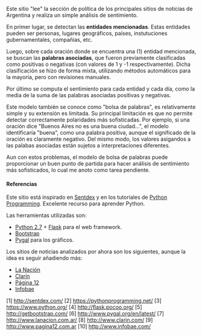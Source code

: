 Este sitio "lee" la sección de política de los principales sitios de noticias
de Argentina y realiza un simple análisis de sentimiento.

En primer lugar, se detectan las **entidades mencionadas**. Estas entidades
pueden ser personas, lugares geográficos, países, instutuciones
gubernamentales, compañias, etc.

Luego, sobre cada oración donde se encuentra una (1) entidad mencionada, se
buscan las **palabras asociadas**, que fueron previamente clasificadas como
positivas o negativas (con valores de 1 y -1 respectivamente). Dicha clasificación se hizo de forma mixta,
utilizando métodos automáticos para la mayoría, pero con revisiones
manuales.

Por último se computa el sentimiento para cada entidad y cada día, como la
media de la suma de las palabras asociadas positivas y negativas.

Este modelo también se conoce como "bolsa de palabras", es relativamente
simple y su extensión es limitada. Su principal limitación es que no permite
detectar correctamente polaridades más sofisticadas. Por ejemplo, si una
oración dice "Buenos Aires no es una buena ciudad...", el modelo
identificaría "buena", como una palabra positiva, aunque el significado de
la oración es claramente negativo. Del mismo modo, los valores asigandos a
las palabas asociadas están sujetos a interpretaciones diferentes.

Aun con estos problemas, el modelo de bolsa de palabras puede proporcionar un buen
punto de partida para hacer análisis de sentimiento más sofisticados, lo
cual me anoto como tarea pendiente.</p>

#### Referencias
Este sitio está inspirado en [Sentdex](1) y en los tutoriales de
[Python Programming](2). Excelente recurso para aprender Python.

Las herramientas utilizadas son:

* [Python 2.7](3) + [Flask](4) para el web framework.
* [Bootstrap](5)
* [Pygal](6) para los gráficos.

Los sitios de noticias analizados por ahora son los siguientes, aunque
la idea es seguir añadiendo más:

* [La Nación](7)
* [Clarín](8)
* [Página 12](9)
* [Infobae](10)

[1] http://sentdex.com/
[2] https://pythonprogramming.net/
[3] https://www.python.org/
[4] http://flask.pocoo.org/
[5] http://getbootstrap.com/
[6] http://www.pygal.org/en/latest/
[7] http://www.lanacion.com.ar/
[8] http://www.clarin.com/
[9] http://www.pagina12.com.ar
[10] http://www.infobae.com/
